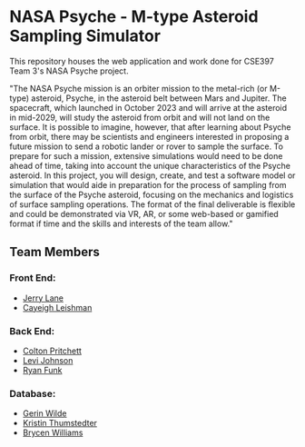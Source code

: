 # NASA Psyche - M-type Asteroid Sampling Simulator

This repository houses the web application and work done for CSE397 Team 3's NASA Psyche project.

"The NASA Psyche mission is an orbiter mission to the metal-rich (or M-type) asteroid, Psyche, in the asteroid belt between Mars and Jupiter. The spacecraft, which launched in October 2023 and will arrive at the asteroid in mid-2029, will study the asteroid from orbit and will not land on the surface.  It is possible to imagine, however, that after learning about Psyche from orbit, there may be scientists and engineers interested in proposing a future mission to send a robotic lander or rover to sample the surface. To prepare for such a mission, extensive simulations would need to be done ahead of time, taking into account the unique characteristics of the Psyche asteroid. In this project, you will design, create, and test a software model or simulation that would aide in preparation for the process of sampling from the surface of the Psyche asteroid, focusing on the mechanics and logistics of surface sampling operations. The format of the final deliverable is flexible and could be demonstrated via VR, AR, or some web-based or gamified format if time and the skills and interests of the team allow."

## Team Members

### Front End:
- [Jerry Lane](https://github.com/JRLane-CS)
- [Cayeigh Leishman](https://github.com/CayleighLeishman)

### Back End:
- [Colton Pritchett](https://github.com/ColtonPritchett)
- [Levi Johnson](https://github.com/levijohnson1227)
- [Ryan Funk](https://github.com/RyanFunk2000)

### Database:
- [Gerin Wilde](https://github.com/GerinWilde1)
- [Kristin Thumstedter](https://github.com/kristint22)
- [Brycen Williams](https://github.com/Brycenjwill)
